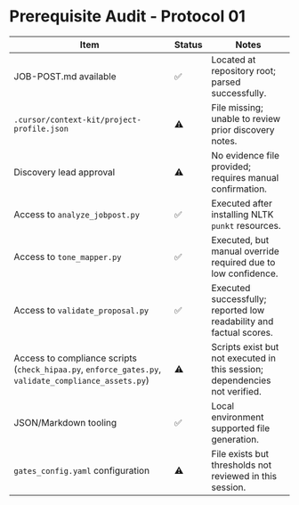# Prerequisite Audit - Protocol 01

| Item | Status | Notes |
| --- | --- | --- |
| JOB-POST.md available | ✅ | Located at repository root; parsed successfully. |
| `.cursor/context-kit/project-profile.json` | ⚠️ | File missing; unable to review prior discovery notes. |
| Discovery lead approval | ⚠️ | No evidence file provided; requires manual confirmation. |
| Access to `analyze_jobpost.py` | ✅ | Executed after installing NLTK `punkt` resources. |
| Access to `tone_mapper.py` | ✅ | Executed, but manual override required due to low confidence. |
| Access to `validate_proposal.py` | ✅ | Executed successfully; reported low readability and factual scores. |
| Access to compliance scripts (`check_hipaa.py`, `enforce_gates.py`, `validate_compliance_assets.py`) | ⚠️ | Scripts exist but not executed in this session; dependencies not verified. |
| JSON/Markdown tooling | ✅ | Local environment supported file generation. |
| `gates_config.yaml` configuration | ⚠️ | File exists but thresholds not reviewed in this session. |
